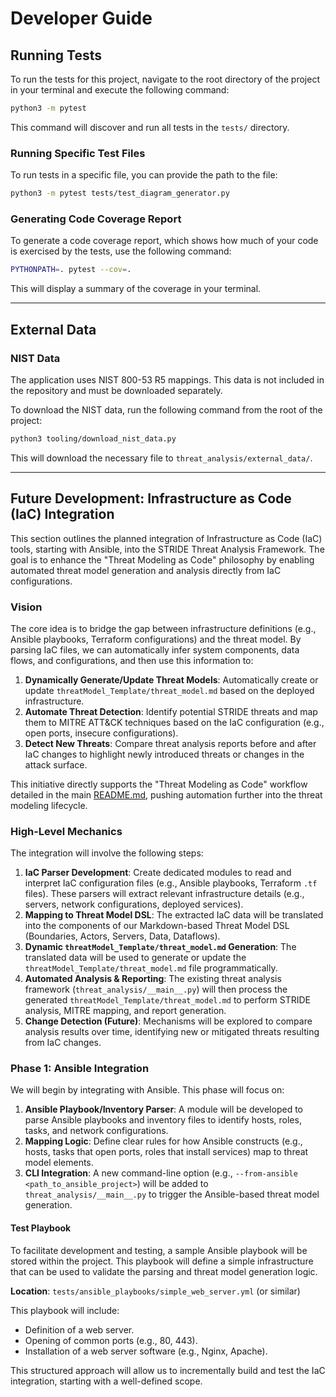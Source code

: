 # Developer Guide

## Running Tests

To run the tests for this project, navigate to the root directory of the project in your terminal and execute the following command:

```bash
python3 -m pytest
```

This command will discover and run all tests in the `tests/` directory.

### Running Specific Test Files

To run tests in a specific file, you can provide the path to the file:

```bash
python3 -m pytest tests/test_diagram_generator.py
```

### Generating Code Coverage Report

To generate a code coverage report, which shows how much of your code is exercised by the tests, use the following command:

```bash
PYTHONPATH=. pytest --cov=.
```

This will display a summary of the coverage in your terminal.

---

## External Data

### NIST Data

The application uses NIST 800-53 R5 mappings. This data is not included in the repository and must be downloaded separately.

To download the NIST data, run the following command from the root of the project:

```bash
python3 tooling/download_nist_data.py
```

This will download the necessary file to `threat_analysis/external_data/`.

---

## Future Development: Infrastructure as Code (IaC) Integration

This section outlines the planned integration of Infrastructure as Code (IaC) tools, starting with Ansible, into the STRIDE Threat Analysis Framework. The goal is to enhance the "Threat Modeling as Code" philosophy by enabling automated threat model generation and analysis directly from IaC configurations.

### Vision

The core idea is to bridge the gap between infrastructure definitions (e.g., Ansible playbooks, Terraform configurations) and the threat model. By parsing IaC files, we can automatically infer system components, data flows, and configurations, and then use this information to:

1.  **Dynamically Generate/Update Threat Models**: Automatically create or update `threatModel_Template/threat_model.md` based on the deployed infrastructure.
2.  **Automate Threat Detection**: Identify potential STRIDE threats and map them to MITRE ATT&CK techniques based on the IaC configuration (e.g., open ports, insecure configurations).
3.  **Detect New Threats**: Compare threat analysis reports before and after IaC changes to highlight newly introduced threats or changes in the attack surface.

This initiative directly supports the "Threat Modeling as Code" workflow detailed in the main [README.md](README.md), pushing automation further into the threat modeling lifecycle.

### High-Level Mechanics

The integration will involve the following steps:

1.  **IaC Parser Development**: Create dedicated modules to read and interpret IaC configuration files (e.g., Ansible playbooks, Terraform `.tf` files). These parsers will extract relevant infrastructure details (e.g., servers, network configurations, deployed services).
2.  **Mapping to Threat Model DSL**: The extracted IaC data will be translated into the components of our Markdown-based Threat Model DSL (Boundaries, Actors, Servers, Data, Dataflows).
3.  **Dynamic `threatModel_Template/threat_model.md` Generation**: The translated data will be used to generate or update the `threatModel_Template/threat_model.md` file programmatically.
4.  **Automated Analysis & Reporting**: The existing threat analysis framework (`threat_analysis/__main__.py`) will then process the generated `threatModel_Template/threat_model.md` to perform STRIDE analysis, MITRE mapping, and report generation.
5.  **Change Detection (Future)**: Mechanisms will be explored to compare analysis results over time, identifying new or mitigated threats resulting from IaC changes.

### Phase 1: Ansible Integration

We will begin by integrating with Ansible. This phase will focus on:

1.  **Ansible Playbook/Inventory Parser**: A module will be developed to parse Ansible playbooks and inventory files to identify hosts, roles, tasks, and network configurations.
2.  **Mapping Logic**: Define clear rules for how Ansible constructs (e.g., hosts, tasks that open ports, roles that install services) map to threat model elements.
3.  **CLI Integration**: A new command-line option (e.g., `--from-ansible <path_to_ansible_project>`) will be added to `threat_analysis/__main__.py` to trigger the Ansible-based threat model generation.

#### Test Playbook

To facilitate development and testing, a sample Ansible playbook will be stored within the project. This playbook will define a simple infrastructure that can be used to validate the parsing and threat model generation logic.

**Location**: `tests/ansible_playbooks/simple_web_server.yml` (or similar)

This playbook will include:
-   Definition of a web server.
-   Opening of common ports (e.g., 80, 443).
-   Installation of a web server software (e.g., Nginx, Apache).

This structured approach will allow us to incrementally build and test the IaC integration, starting with a well-defined scope.